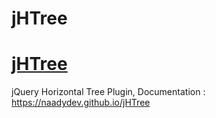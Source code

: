 # jHTree
# <a href="https://naadydev.github.io/jHTree/"> jHTree </a>
jQuery Horizontal Tree Plugin, Documentation : https://naadydev.github.io/jHTree
